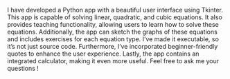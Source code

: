 I have developed a Python app with a beautiful user interface using Tkinter. This app is capable of solving linear, quadratic, and cubic equations. It also provides teaching functionality, allowing users to learn how to solve these equations. Additionally, the app can sketch the graphs of these equations and includes exercises for each equation type. I’ve made it executable, so it’s not just source code.
Furthermore, I’ve incorporated beginner-friendly quotes to enhance the user experience.
Lastly, the app contains an integrated calculator, making it even more useful.
Feel free to ask me your questions ! 
